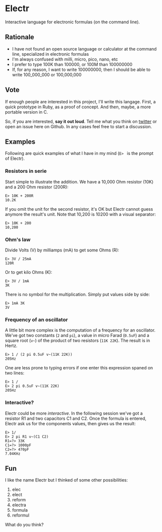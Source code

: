 Electr
======

Interactive language for electronic formulas (on the command line).

## Rationale

- I have not found an open source language or calculator at the command line,
specialized in electronic formulas
- I'm always confused with milli, micro, pico, nano, etc
- I prefer to type 100K than 100000, or 100M than 100000000
- If, for any reason, I want to write 100000000, then I should be able to write
100_000_000 or 100,000,000

## Vote

If enough people are interested in this project, I'll write this langage. First,
a quick prototype in Ruby, as a proof of concept. And then, maybe, a more portable
version in C.

So, if you are interested, **say it out loud**. Tell me what you think on
[twitter](https://twitter.com/lkdjiin) or open an
issue here on Github. In any cases feel free to start a discussion.

## Examples

Following are quick examples of what I have in my mind (`E> ` is the prompt of Electr).

### Resistors in serie

Start simple to illustrate the addition. We have a 10,000 Ohm resistor (10K) and
a 200 Ohm resistor (200R):

    E> 10K + 200R
    10.2K

If you omit the unit for the second resistor, it's OK but Electr cannot guess
anymore the result's unit. Note that 10,200 is 10200 with a visual separator:

    E> 10K + 200
    10,200

### Ohm's law

Divide Volts (V) by milliamps (mA) to get some Ohms (R):

    E> 3V / 25mA
    120R

Or to get kilo Ohms (K):

    E> 3V / 1mA
    3K

There is no symbol for the multiplication. Simply put values side by side:

    E> 1mA 3K
    3V


### Frequency of an oscillator

A little bit more complex is the computation of a frequency for an oscillator.
We've got two constants (`2` and `pi`), a value in micro Farad (`0.5uF`) and
a square root (`v~`) of the product of two resistors (`11K 22K`). The result
is in Hertz.

    E> 1 / (2 pi 0.5uF v~(11K 22K))
    205Hz

One are less prone to typing errors if one enter this expression spaned on two
lines:

    E> 1 /
    E> 2 pi 0.5uF v~(11K 22K)
    205Hz

### Interactive?

Electr could be more *interactive*. In the following session we've got a
resistor R1 and two capacitors C1 and C2. Once the formula is entered, Electr
ask us for the components values, then gives us the result:

    E> 1/
    E> 2 pi R1 v~(C1 C2)
    R1=?> 33K
    C1=?> 1000pF
    C2=?> 470pF
    7.04KHz

## Fun

I like the name Electr but I thinked of some other possibilities:

1. elec
2. elect
3. reform
4. electra
5. formula
6. reformul

What do you think?
